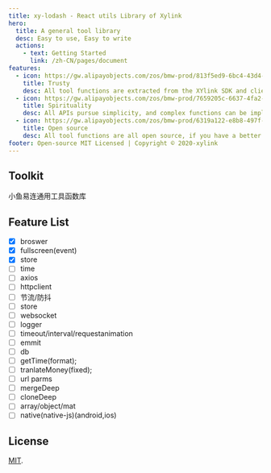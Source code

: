 ```yaml
---
title: xy-lodash - React utils Library of Xylink
hero:
  title: A general tool library
  desc: Easy to use, Easy to write
  actions:
    - text: Getting Started
      link: /zh-CN/pages/document
features:
  - icon: https://gw.alipayobjects.com/zos/bmw-prod/813f5ed9-6bc4-43d4-9f74-ec81ecf35733/k7htg6n4_w144_h144.png
    title: Trusty
    desc: All tool functions are extracted from the XYlink SDK and client project. After the project has been tempered, you can rest assured to eat
  - icon: https://gw.alipayobjects.com/zos/bmw-prod/7659205c-6637-4fa2-8529-d32e5818304b/k7htflfb_w144_h144.png
    title: Spirituality
    desc: All APIs pursue simplicity, and complex functions can be implemented with very little code.
  - icon: https://gw.alipayobjects.com/zos/bmw-prod/6319a122-e8b8-497f-9b45-37cfbe77edaa/k7htfx7t_w144_h144.png
    title: Open source
    desc: All tool functions are all open source, if you have a better IDEA, welcome to PR and make your own contribution to world peace
footer: Open-source MIT Licensed | Copyright © 2020-xylink
---
```


## Toolkit

小鱼易连通用工具函数库

## Feature List

- [x] broswer
- [x] fullscreen(event)
- [x] store
- [ ] time
- [ ] axios
- [ ] httpclient
- [ ] 节流/防抖
- [ ] store
- [ ] websocket
- [ ] logger
- [ ] timeout/interval/requestanimation
- [ ] emmit
- [ ] db
- [ ] getTime(format);
- [ ] tranlateMoney(fixed);
- [ ] url parms
- [ ] mergeDeep
- [ ] cloneDeep
- [ ] array/object/mat
- [ ] native(native-js)(android,ios)

## License

[MIT](LICENSE).
